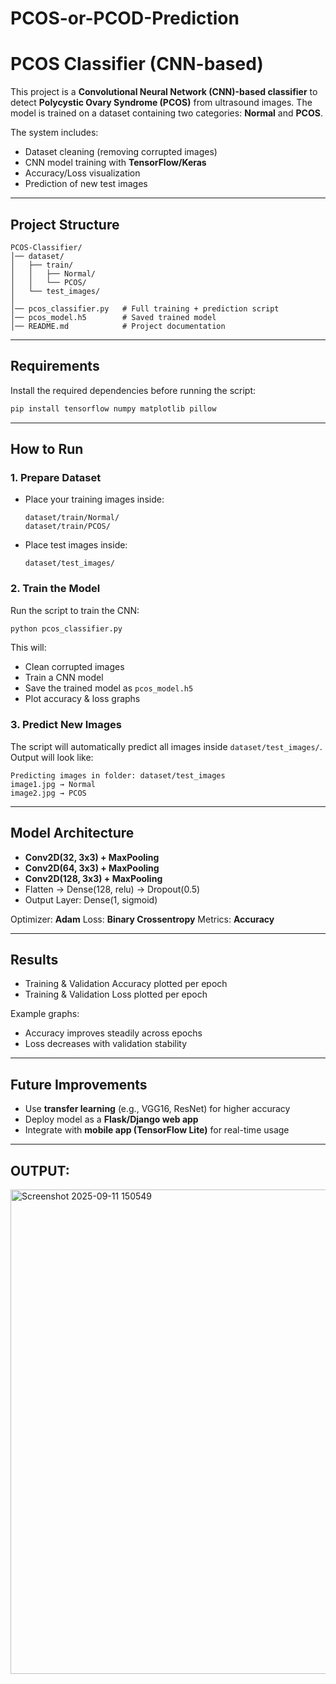 # PCOS-or-PCOD-Prediction

# PCOS Classifier (CNN-based)

This project is a **Convolutional Neural Network (CNN)-based classifier** to detect **Polycystic Ovary Syndrome (PCOS)** from ultrasound images. The model is trained on a dataset containing two categories: **Normal** and **PCOS**.

The system includes:

* Dataset cleaning (removing corrupted images)
* CNN model training with **TensorFlow/Keras**
* Accuracy/Loss visualization
* Prediction of new test images

---

## Project Structure

```
PCOS-Classifier/
│── dataset/
│   ├── train/
│   │   ├── Normal/
│   │   └── PCOS/
│   └── test_images/
│
│── pcos_classifier.py   # Full training + prediction script
│── pcos_model.h5        # Saved trained model
│── README.md            # Project documentation
```

---

## Requirements

Install the required dependencies before running the script:

```bash
pip install tensorflow numpy matplotlib pillow
```

---

## How to Run

### 1. Prepare Dataset

* Place your training images inside:

  ```
  dataset/train/Normal/
  dataset/train/PCOS/
  ```
* Place test images inside:

  ```
  dataset/test_images/
  ```

### 2. Train the Model

Run the script to train the CNN:

```bash
python pcos_classifier.py
```

This will:

* Clean corrupted images
* Train a CNN model
* Save the trained model as `pcos_model.h5`
* Plot accuracy & loss graphs

### 3. Predict New Images

The script will automatically predict all images inside `dataset/test_images/`.
Output will look like:

```
Predicting images in folder: dataset/test_images
image1.jpg → Normal
image2.jpg → PCOS
```

---

## Model Architecture

* **Conv2D(32, 3x3) + MaxPooling**
* **Conv2D(64, 3x3) + MaxPooling**
* **Conv2D(128, 3x3) + MaxPooling**
* Flatten → Dense(128, relu) → Dropout(0.5)
* Output Layer: Dense(1, sigmoid)

Optimizer: **Adam**
Loss: **Binary Crossentropy**
Metrics: **Accuracy**

---

## Results

* Training & Validation Accuracy plotted per epoch
* Training & Validation Loss plotted per epoch

Example graphs:

* Accuracy improves steadily across epochs
* Loss decreases with validation stability

---

## Future Improvements

* Use **transfer learning** (e.g., VGG16, ResNet) for higher accuracy
* Deploy model as a **Flask/Django web app**
* Integrate with **mobile app (TensorFlow Lite)** for real-time usage

---

## OUTPUT:

<img width="887" height="775" alt="Screenshot 2025-09-11 150549" src="https://github.com/user-attachments/assets/8a8093a4-9b6e-41a2-a087-c6cc22566763" />
